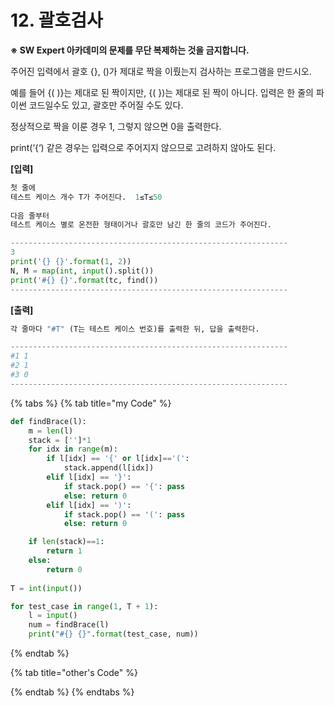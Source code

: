 # 12. 괄호검사

**※ SW Expert 아카데미의 문제를 무단 복제하는 것을 금지합니다.**  
  
  
주어진 입력에서 괄호 {}, \(\)가 제대로 짝을 이뤘는지 검사하는 프로그램을 만드시오.  
 

예를 들어 {\( \)}는 제대로 된 짝이지만, {\( }\)는 제대로 된 짝이 아니다. 입력은 한 줄의 파이썬 코드일수도 있고, 괄호만 주어질 수도 있다.  
 

정상적으로 짝을 이룬 경우 1, 그렇지 않으면 0을 출력한다.  
 

print\(‘{‘\) 같은 경우는 입력으로 주어지지 않으므로 고려하지 않아도 된다.



**\[입력\]**

```python
첫 줄에
테스트 케이스 개수 T가 주어진다.  1≤T≤50
 
다음 줄부터 
테스트 케이스 별로 온전한 형태이거나 괄호만 남긴 한 줄의 코드가 주어진다.

--------------------------------------------------------------
3
print('{} {}'.format(1, 2))
N, M = map(int, input().split())
print('#{} {}'.format(tc, find())
--------------------------------------------------------------
```

**\[출력\]**

```python
각 줄마다 "#T" (T는 테스트 케이스 번호)를 출력한 뒤, 답을 출력한다.

--------------------------------------------------------------
#1 1
#2 1
#3 0
--------------------------------------------------------------
```

{% tabs %}
{% tab title="my Code" %}
```python
def findBrace(l):
	m = len(l)
	stack = ['']*1
	for idx in range(m):
		if l[idx] == '{' or l[idx]=='(':
			stack.append(l[idx])
		elif l[idx] == '}':
			if stack.pop() == '{': pass
			else: return 0
		elif l[idx] == ')':
			if stack.pop() == '(': pass
			else: return 0

	if len(stack)==1:
		return 1
	else: 
		return 0
            
T = int(input())

for test_case in range(1, T + 1):
	l = input()
	num = findBrace(l)
	print("#{} {}".format(test_case, num))
```
{% endtab %}

{% tab title="other\'s Code" %}

{% endtab %}
{% endtabs %}



